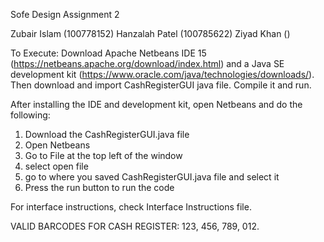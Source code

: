 Sofe Design Assignment 2

Zubair Islam (100778152)
Hanzalah Patel (100785622)
Ziyad Khan ()



To Execute: Download Apache Netbeans IDE 15 (https://netbeans.apache.org/download/index.html) and a Java SE development kit (https://www.oracle.com/java/technologies/downloads/). Then download and import CashRegisterGUI java file. Compile it and run. 

After installing the IDE and development kit, open Netbeans and do the following:

1) Download the CashRegisterGUI.java file
2) Open Netbeans
3) Go to File at the top left of the window
4) select open file
5) go to where you saved CashRegisterGUI.java file and select it
6) Press the run button to run the code

For interface instructions, check Interface Instructions file.

VALID BARCODES FOR CASH REGISTER: 123, 456, 789, 012.
